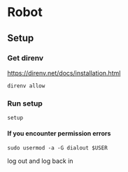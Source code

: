 # Robot

## Setup

### Get direnv

https://direnv.net/docs/installation.html

```
direnv allow
```

### Run setup

```
setup
```

#### If you encounter permission errors

```
sudo usermod -a -G dialout $USER
```

log out and log back in